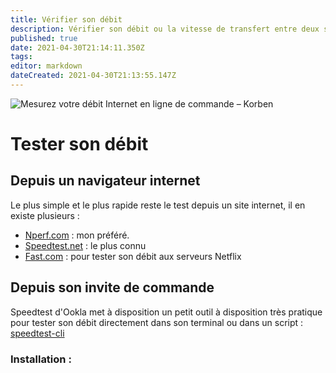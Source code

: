 ```yaml
---
title: Vérifier son débit
description: Vérifier son débit ou la vitesse de transfert entre deux serveurs
published: true
date: 2021-04-30T21:14:11.350Z
tags: 
editor: markdown
dateCreated: 2021-04-30T21:13:55.147Z
---
```


![Mesurez votre débit Internet en ligne de commande – Korben](https://i2.wp.com/korben.info/app/uploads/2019/05/Speedtest-horizontal-black.png?fit=800%2C268&ssl=1)

# Tester son débit

## Depuis un navigateur internet

Le plus simple et le plus rapide reste le test depuis un site internet, il en existe plusieurs :

-   [Nperf.com](https://www.nperf.com/fr/) : mon préféré.
-   [Speedtest.net](https://www.speedtest.net/fr) : le plus connu
-   [Fast.com](https://fast.com/fr/) : pour tester son débit aux serveurs Netflix

## Depuis son invite de commande

Speedtest d'Ookla met à disposition un petit outil à disposition très pratique pour tester son débit directement dans son terminal ou dans un script : [speedtest-cli](https://www.speedtest.net/fr/apps/cli)

### Installation :